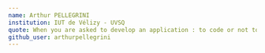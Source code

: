 ```yaml
---
name: Arthur PELLEGRINI
institution: IUT de Vélizy - UVSQ
quote: When you are asked to develop an application : to code or not to code ? that's the question ;)
github_user: arthurpellegrini
---
```

